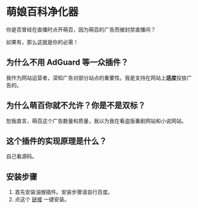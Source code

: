 # 萌娘百科净化器

你是否曾经在直播时点开萌百，因为萌百的广告而被封禁直播间？

如果有，那么这就是你的必需！

## 为什么不用 AdGuard 等一众插件？

我作为网站运营者，深知广告对部分站点的重要性。我是支持在网站上**适度**投放广告的。

## 为什么萌百你就不允许？你是不是双标？

恕我直言，萌百这个广告数量和质量，我以为我在看盗版番剧网站和小说网站。

## 这个插件的实现原理是什么？

自己看源码。

## 安装步骤

1. 首先安装油猴插件。安装步骤请自行百度。
2. 点这个 [链接](https://projectxero.top/moeskin-remove-ads/moeskin-remove-ads.user.js) 一键安装。